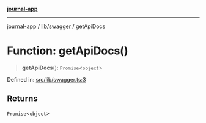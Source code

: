 [**journal-app**](../../../README.md)

***

[journal-app](../../../modules.md) / [lib/swagger](../README.md) / getApiDocs

# Function: getApiDocs()

> **getApiDocs**(): `Promise`\<`object`\>

Defined in: [src/lib/swagger.ts:3](https://github.com/FullStackExam/shamiri-journaling/blob/2429a79bf524ec1d1bc42e8c42aa2b20457e1d23/src/lib/swagger.ts#L3)

## Returns

`Promise`\<`object`\>
